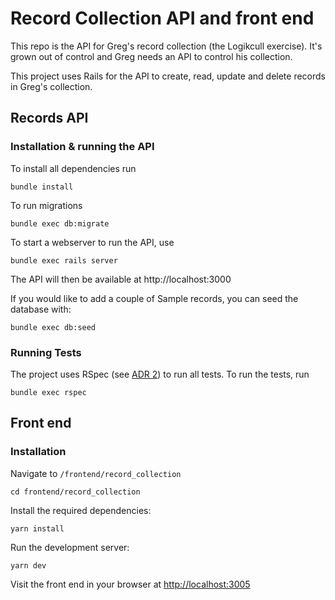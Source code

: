 # Record Collection API and front end

This repo is the API for Greg's record collection (the Logikcull exercise).
It's grown out of control and Greg needs an API to control his collection.

This project uses Rails for the API to create, read, update and delete records in Greg's collection.

## Records API
### Installation & running the API

To install all dependencies run
```
bundle install
```

To run migrations
```
bundle exec db:migrate
```

To start a webserver to run the API, use
```
bundle exec rails server
```

The API will then be available at http://localhost:3000

If you would like to add a couple of Sample records, you can seed the database with:
```
bundle exec db:seed
```

### Running Tests

The project uses RSpec (see [ADR 2](adr/02-rspec-rails-as-test-framework.md)) to run all tests. To run the tests, run

```
bundle exec rspec
```

## Front end

### Installation

Navigate to `/frontend/record_collection`

```
cd frontend/record_collection
```

Install the required dependencies:

```
yarn install
```

Run the development server:

```
yarn dev
```

Visit the front end in your browser at [http://localhost:3005](http://localhost:3005)
